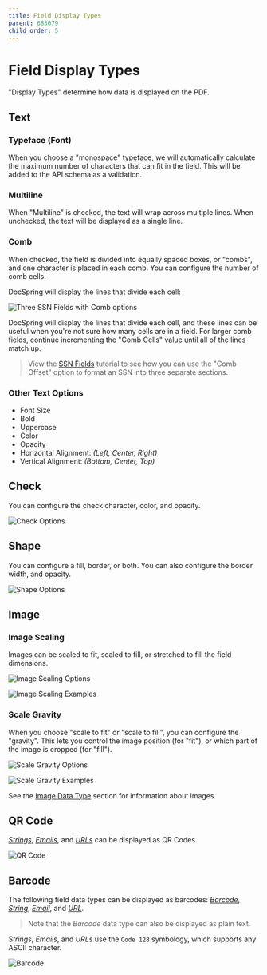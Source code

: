 ```yaml
---
title: Field Display Types
parent: 683079
child_order: 5
---
```


# Field Display Types

"Display Types" determine how data is displayed on the PDF.

## Text

### Typeface (Font)

When you choose a "monospace" typeface, we will automatically calculate the maximum number
of characters that can fit in the field. This will be added to the API schema as a validation.

### Multiline

When "Multiline" is checked, the text will wrap across multiple lines.
When unchecked, the text will be displayed as a single line.

### Comb

When checked, the field is divided into equally spaced boxes, or "combs", and one character is placed in each comb. You can configure the number of comb cells.

<!-- <img src="../images/template_editor/comb-field.png" alt="Comb Field" style="width: 250px;" /> -->

DocSpring will display the lines that divide each cell:

![Three SSN Fields with Comb options](../../images/template_editor/three-ssn-fields-with-comb.png#margin=1rem)

DocSpring will display the lines that divide each cell, and these lines can be useful when you're not sure how many cells are in a field. For larger comb fields, continue incrementing the "Comb Cells" value until all of the lines match up.

> View the [SSN Fields](./ssn-fields) tutorial to see how you can use the "Comb Offset" option to format an SSN into three separate sections.

### Other Text Options

- Font Size
- Bold
- Uppercase
- Color
- Opacity
- Horizontal Alignment: _(Left, Center, Right)_
- Vertical Alignment: _(Bottom, Center, Top)_

## Check

You can configure the check character, color, and opacity.

![Check Options](../../images/template_editor/check-options.png#margin=1rem)

## Shape

You can configure a fill, border, or both. You can also configure the border width, and opacity.

![Shape Options](../../images/template_editor/shape-options.png#margin=1rem)

## Image

### Image Scaling

Images can be scaled to fit, scaled to fill, or stretched to fill the field dimensions.

![Image Scaling Options](../../images/template_editor/image-scaling-options.png#margin=1rem)

![Image Scaling Examples](../../images/template_editor/image-scaling-examples.jpg#margin=1rem)

### Scale Gravity

When you choose "scale to fit" or "scale to fill", you can configure the "gravity".
This lets you control the image position (for "fit"), or which part of the image is cropped (for "fill").

![Scale Gravity Options](../../images/template_editor/scale-gravity-options.png#margin=1rem)

![Scale Gravity Examples](../../images/template_editor/scale-gravity-examples.jpg#margin=1rem)

See the [Image Data Type](./field-data-types) section for information about images.

## QR Code

[_Strings_](./field-data-types),
[_Emails_](./field-data-types), and
[_URLs_](./field-data-types)
can be displayed as QR Codes.

![QR Code](../../images/template_editor/qr-code.png#margin=1rem)

## Barcode

The following field data types can be displayed as barcodes:
[_Barcode_](./field-data-types),
[_String_](./field-data-types),
[_Email_](./field-data-types), and
[_URL_](./field-data-types).

> Note that the _Barcode_ data type can also be displayed as plain text.

_Strings_, _Emails_, and _URLs_ use the `Code 128` symbology, which supports any ASCII character.

![Barcode](../../images/template_editor/barcode.png#margin=1rem)